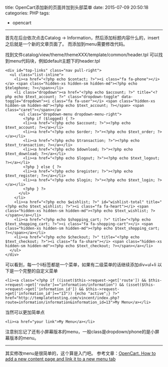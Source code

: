 title: OpenCart添加新的页面并加到头部菜单
date: 2015-07-09 20:50:18
categories: PHP
tags:
- opencart
---

首先在后台依次点击Catalog -> Information，然后添加标题内容什么的，insert之后就是一个新的文章页面了。
而添加到menu需要修改代码。

<!--more-->

找到文件catalog/view/theme/themeXXX/template/common/header.tpl
可以找到menu代码块，例如default主题下的header.tpl
```
<div id="top-links" class="nav pull-right">
  <ul class="list-inline">
    <li><a href="<?php echo $contact; ?>"><i class="fa fa-phone"></i></a> <span class="hidden-xs hidden-sm hidden-md"><?php echo $telephone; ?></span></li>
    <li class="dropdown"><a href="<?php echo $account; ?>" title="<?php echo $text_account; ?>" class="dropdown-toggle" data-toggle="dropdown"><i class="fa fa-user"></i> <span class="hidden-xs hidden-sm hidden-md"><?php echo $text_account; ?></span> <span class="caret"></span></a>
      <ul class="dropdown-menu dropdown-menu-right">
        <?php if ($logged) { ?>
        <li><a href="<?php echo $account; ?>"><?php echo $text_account; ?></a></li>
        <li><a href="<?php echo $order; ?>"><?php echo $text_order; ?></a></li>
        <li><a href="<?php echo $transaction; ?>"><?php echo $text_transaction; ?></a></li>
        <li><a href="<?php echo $download; ?>"><?php echo $text_download; ?></a></li>
        <li><a href="<?php echo $logout; ?>"><?php echo $text_logout; ?></a></li>
        <?php } else { ?>
        <li><a href="<?php echo $register; ?>"><?php echo $text_register; ?></a></li>
        <li><a href="<?php echo $login; ?>"><?php echo $text_login; ?></a></li>
        <?php } ?>
      </ul>
    </li>
    <li><a href="<?php echo $wishlist; ?>" id="wishlist-total" title="<?php echo $text_wishlist; ?>"><i class="fa fa-heart"></i> <span class="hidden-xs hidden-sm hidden-md"><?php echo $text_wishlist; ?></span></a></li>
    <li><a href="<?php echo $shopping_cart; ?>" title="<?php echo $text_shopping_cart; ?>"><i class="fa fa-shopping-cart"></i> <span class="hidden-xs hidden-sm hidden-md"><?php echo $text_shopping_cart; ?></span></a></li>
    <li><a href="<?php echo $checkout; ?>" title="<?php echo $text_checkout; ?>"><i class="fa fa-share"></i> <span class="hidden-xs hidden-sm hidden-md"><?php echo $text_checkout; ?></span></a></li>
  </ul>
</div>
```
可以看到，每一个li标签都是一个菜单，如果有二级菜单的话继续添加div+ul+li
以下是一个完整的自定义菜单
```
<li><a class="<?php if ((isset($this->request->get['route']) && $this->request->get['route']=="information/information") && (isset($this->request->get['information_id']) && $this->request->get['information_id']=="13")) {echo "active";} ?>" href="http://templatetesting.com/vincent/index.php?route=information/information&information_id=13">My Menu</a></li>
```
当然可以更加简单点
```
<li><a href="your link">My Menu</a></li>
```
注意别忘记了还有小屏幕版本的menu，一般class是dropdown/phone的是小屏幕版本的menu。

---

其实修改menu是很简单的，这个算是入门吧。
参考文章：[OpenCart. How to add a new content page and link it to a new menu tab](http://www.templatemonster.com/help/opencart-how-to-add-a-new-content-page-and-link-it-to-a-new-menu-tab-based-on-bootstrap-templates.html#prettyPhoto)